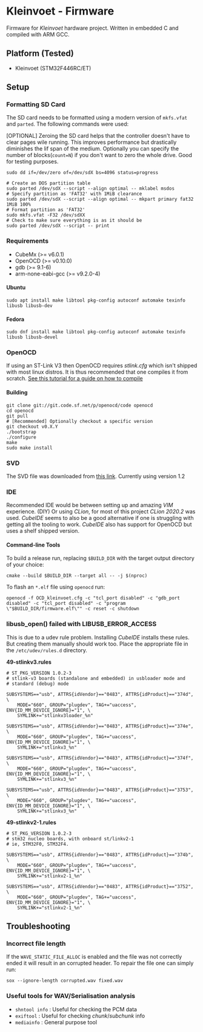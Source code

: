 # Kleinvoet - Firmware
Firmware for _Kleinvoet_ hardware project. Written in embedded C and compiled
with ARM GCC.

## Platform (Tested)
- Kleinvoet (STM32F446RC/ET)

## Setup
### Formatting SD Card
The SD card needs to be formatted using a modern version of `mkfs.vfat` and
`parted`. The following commands were used:

[OPTIONAL]
Zeroing the SD card helps that the controller doesn't have to clear pages wile
running. This improves performance but drastically diminishes the lif span of
the medium. Optionally you can specify the number of blocks(`count=N`) if you
don't want to zero the whole drive. Good for testing purposes.
```shell script
sudo dd if=/dev/zero of=/dev/sdX bs=4096 status=progress
```

```shell script
# Create an DOS partition table
sudo parted /dev/sdX --script --align optimal -- mklabel msdos
# Specify partition as 'FAT32' with 1MiB clearance
sudo parted /dev/sdX --script --align optimal -- mkpart primary fat32 1MiB 100%
# Format partition as 'FAT32'
sudo mkfs.vfat -F32 /dev/sdXX
# Check to make sure everything is as it should be
sudo parted /dev/sdX --script -- print
```

### Requirements
- CubeMx (>= v6.0.1)
- OpenOCD (>= v0.10.0)
- gdb (>= 9.1-6)
- arm-none-eabi-gcc (>= v9.2.0-4)

#### Ubuntu
```shell script
sudo apt install make libtool pkg-config autoconf automake texinfo libusb libusb-dev
```

#### Fedora
```shell script
sudo dnf install make libtool pkg-config autoconf automake texinfo libusb libusb-devel
```

### OpenOCD
If using an ST-Link V3 then OpenOCD requires _stlink.cfg_ which isn't shipped
with most linux distros. It is thus recommended that one compiles it from
scratch. [See this tutorial for a guide on how to compile](https://mbd.kleier.net/integrating-st-link-v3.html)

#### Building
```shell script
git clone git://git.code.sf.net/p/openocd/code openocd
cd openocd
git pull
# [Recommended] Optionally checkout a specific version
git checkout v0.X.Y
./bootstrap
./configure
make
sudo make install
```

### SVD
The SVD file was downloaded from
[this link](https://www.st.com/resource/en/svd/stm32f4_svd.zip).
Currently using version 1.2

### IDE
Recommended IDE would be between setting up and amazing _VIM_ experience. (DIY)
Or using _CLion_, for most of this project _CLion 2020.2_ was used. _CubeIDE_
seems to also be a good alternative if one is struggling with getting all the
tooling to work. _CubeIDE_ also has support for OpenOCD but uses a shelf shipped
version.

#### Command-line Tools
To build a release run, replacing `$BUILD_DIR` with the target output directory 
of your choice:
```shell
cmake --build $BUILD_DIR --target all -- -j $(nproc)
```
To flash an `*.elf` file using `openocd` run:
```shell
openocd -f OCD_kleinvoet.cfg -c "tcl_port disabled" -c "gdb_port disabled" -c "tcl_port disabled" -c "program \"$BUILD_DIR/firmware.elf\"" -c reset -c shutdown
```

### libusb_open() failed with LIBUSB_ERROR_ACCESS
This is due to a udev rule problem. Installing _CubeIDE_ installs these rules.
But creating them manually should work too. Place the appropriate file in the
`/etc/udev/rules.d` directory.

**49-stlinkv3.rules**
```
# ST_PKG_VERSION 1.0.2-3
# stlink-v3 boards (standalone and embedded) in usbloader mode and
# standard (debug) mode

SUBSYSTEMS=="usb", ATTRS{idVendor}=="0483", ATTRS{idProduct}=="374d", \
    MODE="660", GROUP="plugdev", TAG+="uaccess", ENV{ID_MM_DEVICE_IGNORE}="1", \
    SYMLINK+="stlinkv3loader_%n"

SUBSYSTEMS=="usb", ATTRS{idVendor}=="0483", ATTRS{idProduct}=="374e", \
    MODE="660", GROUP="plugdev", TAG+="uaccess", ENV{ID_MM_DEVICE_IGNORE}="1", \
    SYMLINK+="stlinkv3_%n"

SUBSYSTEMS=="usb", ATTRS{idVendor}=="0483", ATTRS{idProduct}=="374f", \
    MODE="660", GROUP="plugdev", TAG+="uaccess", ENV{ID_MM_DEVICE_IGNORE}="1", \
    SYMLINK+="stlinkv3_%n"

SUBSYSTEMS=="usb", ATTRS{idVendor}=="0483", ATTRS{idProduct}=="3753", \
    MODE="660", GROUP="plugdev", TAG+="uaccess", ENV{ID_MM_DEVICE_IGNORE}="1", \
    SYMLINK+="stlinkv3_%n"
```

**49-stlinkv2-1.rules**
```
# ST_PKG_VERSION 1.0.2-3
# stm32 nucleo boards, with onboard st/linkv2-1
# ie, STM32F0, STM32F4.

SUBSYSTEMS=="usb", ATTRS{idVendor}=="0483", ATTRS{idProduct}=="374b", \
    MODE="660", GROUP="plugdev", TAG+="uaccess", ENV{ID_MM_DEVICE_IGNORE}="1", \
    SYMLINK+="stlinkv2-1_%n"

SUBSYSTEMS=="usb", ATTRS{idVendor}=="0483", ATTRS{idProduct}=="3752", \
    MODE="660", GROUP="plugdev", TAG+="uaccess", ENV{ID_MM_DEVICE_IGNORE}="1", \
    SYMLINK+="stlinkv2-1_%n"
```

## Troubleshooting
### Incorrect file length
If the `WAVE_STATIC_FILE_ALLOC` is enabled and the file was not correctly ended
it will result in an corrupted header. To repair the file one can simply run:
```shell
sox --ignore-length corrupted.wav fixed.wav
```
### Useful tools for WAV/Serialisation analysis
- `shntool info` : Useful for checking the PCM data
- `exiftool` : Useful for checking _chunk_/_subchunk_ info
- `mediainfo` : General purpose tool